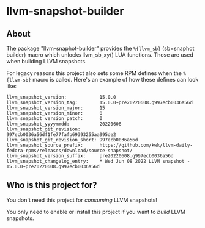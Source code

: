 # llvm-snapshot-builder

## About

The package "llvm-snaphot-builder" provides the `%{llvm_sb}` (sb=snaphot
builder) macro which unlocks llvm_sb_xy() LUA functions. Those are used when
building LLVM snapshots.

For legacy reasons this project also sets some RPM defines when the `%{llvm-sb}`
macro is called. Here's an example of how these defines can look like:

```
llvm_snapshot_version:            15.0.0
llvm_snapshot_version_tag:        15.0.0~pre20220608.g997ecb0036a56d
llvm_snapshot_version_major:      15
llvm_snapshot_version_minor:      0
llvm_snapshot_version_patch:      0
llvm_snapshot_yyyymmdd:           20220608
llvm_snapshot_git_revision:       997ecb0036a56df1fe77fafb69393255aa995de2
llvm_snapshot_git_revision_short: 997ecb0036a56d
llvm_snapshot_source_prefix:      https://github.com/kwk/llvm-daily-fedora-rpms/releases/download/source-snapshot/
llvm_snapshot_version_suffix:     pre20220608.g997ecb0036a56d
llvm_snapshot_changelog_entry:    * Wed Jun 08 2022 LLVM snapshot - 15.0.0~pre20220608.g997ecb0036a56d
```

## Who is this project for?

You don't need this project for *consuming* LLVM snapshots!

You only need to enable or install this project if you want to *build* LLVM snapshots.
